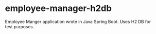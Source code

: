 # employee-manager-h2db

Employee Manger application wrote in Java Spring Boot. Uses H2 DB for test purposes. 
